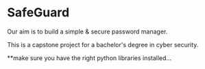 # SafeGuard

Our aim is to build a simple & secure password manager.

This is a capstone project for a bachelor's degree in cyber security.

**make sure you have the right python libraries installed...

